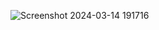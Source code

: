![Screenshot 2024-03-14 191716](https://github.com/Amisha0971/DASHBOARD-ANDROID/assets/136344215/69534244-0f04-4295-b7b9-e7c32aa883d7)
